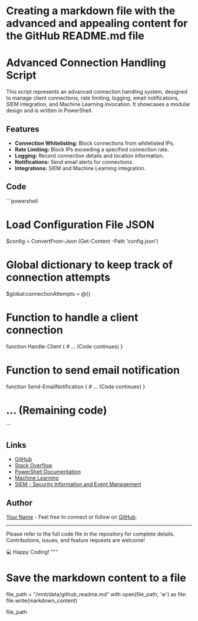# Creating a markdown file with the advanced and appealing content for the GitHub README.md file

# Advanced Connection Handling Script

This script represents an advanced connection handling system, designed to manage client connections, rate limiting, logging, email notifications, SIEM integration, and Machine Learning invocation. It showcases a modular design and is written in PowerShell.

## Features

- **Connection Whitelisting:** Block connections from whitelisted IPs.
- **Rate Limiting:** Block IPs exceeding a specified connection rate.
- **Logging:** Record connection details and location information.
- **Notifications:** Send email alerts for connections.
- **Integrations:** SIEM and Machine Learning integration.

## Code

\`\`\`powershell
# Load Configuration File JSON
$config = ConvertFrom-Json (Get-Content -Path 'config.json')

# Global dictionary to keep track of connection attempts
$global:connectionAttempts = @{}

# Function to handle a client connection
function Handle-Client {
    # ... (Code continues)
}

# Function to send email notification
function Send-EmailNotification {
    # ... (Code continues)
}

# ... (Remaining code)
\`\`\`

## Links

- [GitHub](https://github.com/)
- [Stack Overflow](https://stackoverflow.com/)
- [PowerShell Documentation](https://docs.microsoft.com/en-us/powershell/)
- [Machine Learning](https://en.wikipedia.org/wiki/Machine_learning)
- [SIEM - Security Information and Event Management](https://en.wikipedia.org/wiki/Security_information_and_event_management)

## Author

[Your Name](https://github.com/yourusername) - Feel free to connect or follow on [GitHub](https://github.com/yourusername).

---

Please refer to the full code file in the repository for complete details. Contributions, issues, and feature requests are welcome!

💻 Happy Coding!
"""

# Save the markdown content to a file
file_path = "/mnt/data/github_readme.md"
with open(file_path, 'w') as file:
    file.write(markdown_content)

file_path
